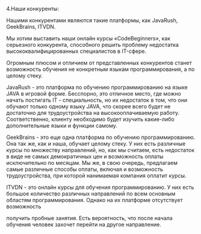 4.Наши конкуренты:

Нашими конкурентами являются такие платформы, как JavaRush, GeekBrains, ITVDN.

Мы хотим выставить наши онлайн курсы «CodeBeginners», как серьезного конкурента, способного решить проблему недостатка высококвалифицированных специалистов в IT-сфере.

Огромным плюсом и отличием от представленных конкурентов станет возможность обучения не конкретным языкам программирования, а по целому стеку.

JavaRush - это платформа по обучению программированию на языке JAVA в игровой форме. Бесспорно, это отличное место, где можно начать постигать IT - специальность, но их недостаток в том, что они обучают только одному языку JAVA, что скорее всего будет не достаточно для трудоустройства на высокооплачиваемую работу. Соответственно, клиенту необходимо будет изучить какие-либо дополнительные языки и функции самому.

GeekBrains - это еще одна платформа по обучению программированию. Она так же, как и наша, обучает целому стеку. У них есть различные курсы по множеству направлений, но, как мы считаем, есть недостаток в виде не самых демократичных цен и возможность оплаты исключительно по месяцам. Мы же, в свою очередь, предлагаем самые различные способы оплаты, включая и возможность трудоустройства, при которой нанимаемая компания оплатит курсы.

ITVDN - это онлайн курсы для обучения программированию. У них есть большое количество различных направлений по всем основным областям программирования. Однако на их платформе отсутствует возможность

получить пробные занятия. Есть вероятность, что после начала обучения человек захочет перейти на другое направление.